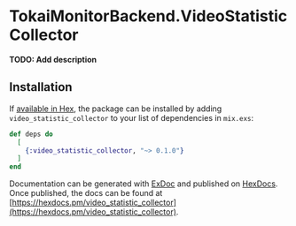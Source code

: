 # TokaiMonitorBackend.VideoStatisticCollector

**TODO: Add description**

## Installation

If [available in Hex](https://hex.pm/docs/publish), the package can be installed
by adding `video_statistic_collector` to your list of dependencies in `mix.exs`:

```elixir
def deps do
  [
    {:video_statistic_collector, "~> 0.1.0"}
  ]
end
```

Documentation can be generated with [ExDoc](https://github.com/elixir-lang/ex_doc)
and published on [HexDocs](https://hexdocs.pm). Once published, the docs can
be found at [https://hexdocs.pm/video_statistic_collector](https://hexdocs.pm/video_statistic_collector).

